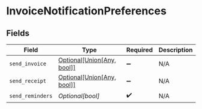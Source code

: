 # InvoiceNotificationPreferences


## Fields

| Field                                                                                              | Type                                                                                               | Required                                                                                           | Description                                                                                        |
| -------------------------------------------------------------------------------------------------- | -------------------------------------------------------------------------------------------------- | -------------------------------------------------------------------------------------------------- | -------------------------------------------------------------------------------------------------- |
| `send_invoice`                                                                                     | [Optional[Union[Any, bool]]](undefined/models/shared/invoicenotificationpreferencessendinvoice.md) | :heavy_minus_sign:                                                                                 | N/A                                                                                                |
| `send_receipt`                                                                                     | [Optional[Union[Any, bool]]](undefined/models/shared/invoicenotificationpreferencessendreceipt.md) | :heavy_minus_sign:                                                                                 | N/A                                                                                                |
| `send_reminders`                                                                                   | *Optional[bool]*                                                                                   | :heavy_check_mark:                                                                                 | N/A                                                                                                |